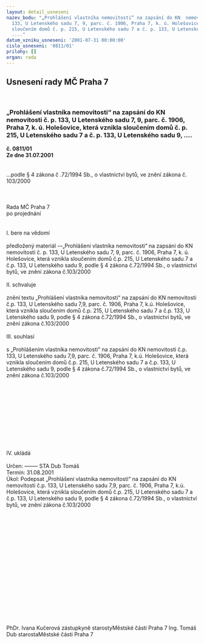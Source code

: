 ```yaml
---
layout: detail_usneseni
nazev_bodu: "„Prohlášení vlastníka nemovitosti“ na zapsání do KN  nemovitosti č. p.
  133, U Letenského sadu 7, 9, parc. č. 1906, Praha 7, k. ú. Holešovice, která vznikla
  sloučením domů č. p. 215, U Letenského sadu 7 a č. p. 133, U Letenského sadu 9,
  ...."
datum_vzniku_usneseni: '2001-07-31 00:00:00'
cislo_usneseni: '0811/01'
prilohy: []
organ: rada
---
```

<div id="ucUsn_pList" class="usn">
	<span><h2>Usnesení rady MČ Praha 7 </h2>
<br></span><div class="standBody">
<span><h3>„Prohlášení vlastníka nemovitosti“ na zapsání do KN  nemovitosti č. p. 133, U Letenského sadu 7, 9, parc. č. 1906, Praha 7, k. ú. Holešovice, která vznikla sloučením domů č. p. 215, U Letenského sadu 7 a č. p. 133, U Letenského sadu 9, ....</h3></span><div class="center">
		<strong>č. 0811/01</strong><br>
	</div>
<div class="center">
		<strong>Ze dne 31.07.2001</strong><br><br>
	</div>
<br>...podle § 4 zákona č .72/1994 Sb., o vlastnictví bytů, ve znění zákona č. 103/2000<br><br><br><br>Rada MČ Praha 7<br>po projednání<br><br><br>I.	bere na vědomí<br><br> předložený materiál -–„Prohlášení vlastníka nemovitosti“ na zapsání do KN nemovitosti č. p. 133, U Letenského sadu 7, 9, parc. č. 1906, Praha 7, k. ú. Holešovice, která vznikla sloučením domů č.p. 215, U Letenského sadu 7 a č.p. 133, U Letenského sadu 9, podle § 4 zákona č.72/1994 Sb., o vlastnictví bytů, ve znění zákona č.103/2000<br><br>II.	schvaluje <br><br>znění textu  „Prohlášení vlastníka nemovitosti“ na zapsání do KN  nemovitosti č.p. 133, U Letenského sadu 7,9, parc. č. 1906, Praha 7, k.ú. Holešovice, která vznikla sloučením domů č.p. 215, U Letenského sadu 7 a č.p. 133, U Letenského sadu 9, podle § 4 zákona č.72/1994 Sb., o vlastnictví bytů, ve znění zákona č.103/2000<br><br>III.	souhlasí <br><br>s  „Prohlášením vlastníka nemovitosti“ na zapsání do KN  nemovitosti č.p. 133, U Letenského sadu 7,9, parc. č. 1906, Praha 7, k.ú. Holešovice, která vznikla sloučením domů č.p. 215, U Letenského sadu 7 a č.p. 133, U Letenského sadu 9, podle § 4 zákona č.72/1994 Sb., o vlastnictví bytů, ve znění zákona č.103/2000<br><br> <br><br><br><br><br><br><br><br><br><br>IV.	ukládá <br><br> Určen:	–––––	STA Dub Tomáš<br>Termín: 31.08.2001<br>Úkol:	Podepsat  „Prohlášení vlastníka nemovitosti“ na zapsání do KN  nemovitosti č.p. 133, U Letenského sadu 7,9, parc. č. 1906, Praha 7, k.ú. Holešovice, která vznikla sloučením domů č.p. 215, U Letenského sadu 7 a č.p. 133, U Letenského sadu 9, podle § 4 zákona č.72/1994 Sb., o vlastnictví bytů, ve znění zákona č.103/2000<br> <br><br><br><br><br><br><br><br><br><br><br><br><br><br><br><br><br> 	<br>PhDr. Ivana Kučerová zástupkyně starostyMěstské části Praha 7	Ing. Tomáš Dub starostaMěstské části Praha 7<br>	<br><br>
</div>
</div>